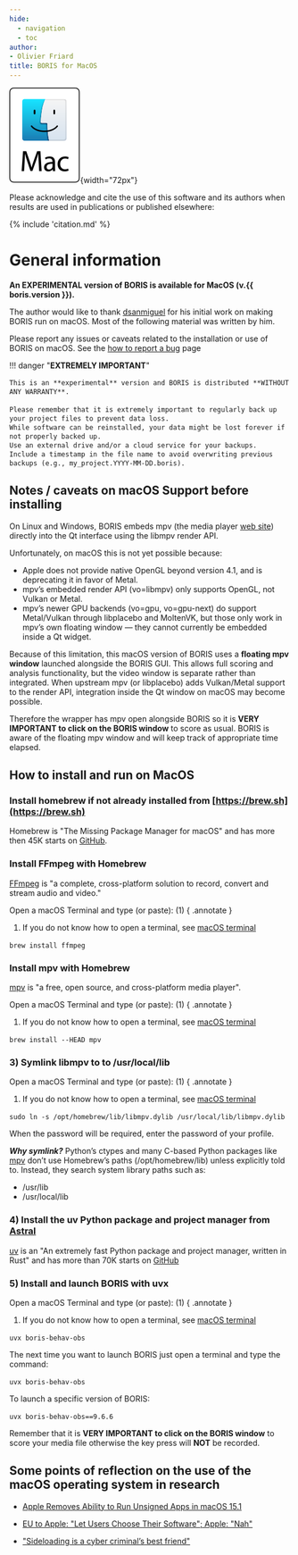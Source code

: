 ```yaml
---
hide:
  - navigation
  - toc
author:
- Olivier Friard
title: BORIS for MacOS
---
```


![macOS logo](images/mac-os.svg){width="72px"}


Please acknowledge and cite the use of this software and its authors when results are used in publications or published elsewhere:

{% include 'citation.md' %}




# General information


**An EXPERIMENTAL version of BORIS  is available for MacOS (v.{{ boris.version }}).**

The author would like to thank [dsanmiguel](https://github.com/dsanmiguel) for his initial work on making BORIS run on macOS.
Most of the following material was written by him.

Please report any issues or caveats related to the installation or use of BORIS on macOS.
See the [how to report a bug](report_a_bug.md) page


!!! danger "**EXTREMELY IMPORTANT**"

    This is an **experimental** version and BORIS is distributed **WITHOUT ANY WARRANTY**.

    Please remember that it is extremely important to regularly back up your project files to prevent data loss.
    While software can be reinstalled, your data might be lost forever if not properly backed up.
    Use an external drive and/or a cloud service for your backups.
    Include a timestamp in the file name to avoid overwriting previous backups (e.g., my_project.YYYY-MM-DD.boris).



## Notes / caveats on macOS Support before installing

On Linux and Windows, BORIS embeds mpv (the media player [web site](https://mpv.io/)) directly into the Qt interface using the libmpv render API.

Unfortunately, on macOS this is not yet possible because:
- Apple does not provide native OpenGL beyond version 4.1, and is deprecating it in favor of Metal.
- mpv’s embedded render API (vo=libmpv) only supports OpenGL, not Vulkan or Metal.
- mpv’s newer GPU backends (vo=gpu, vo=gpu-next) do support Metal/Vulkan through libplacebo and MoltenVK, but those only work in mpv’s own floating window — they cannot currently be embedded inside a Qt widget.

Because of this limitation, this macOS version of BORIS uses a **floating mpv window** launched alongside the BORIS GUI. This allows full scoring and analysis functionality, but the video window is separate rather than integrated.
When upstream mpv (or libplacebo) adds Vulkan/Metal support to the render API, integration inside the Qt window on macOS may become possible.

Therefore the wrapper has mpv open alongside BORIS so it is **VERY IMPORTANT to click on the BORIS window** to score as usual. BORIS is aware of the floating mpv window and will keep track of appropriate time elapsed.


## How to install and run on MacOS

### Install homebrew if not already installed from [https://brew.sh](https://brew.sh)

Homebrew is "The Missing Package Manager for macOS" and has more then 45K starts on [GitHub](https://github.com/Homebrew/brew).


### Install FFmpeg with Homebrew

[FFmpeg](https://ffmpeg.org/) is "a complete, cross-platform solution to record, convert and stream audio and video."

Open a macOS Terminal and type (or paste): (1)
{ .annotate }

1.  If you do not know how to open a terminal,
    see [macOS terminal](https://support.apple.com/guide/terminal/open-or-quit-terminal-apd5265185d-f365-44cb-8b09-71a064a42125/mac)


`brew install ffmpeg`


### Install mpv with Homebrew

[mpv](https://mpv.io/) is "a free, open source, and cross-platform media player".

Open a macOS Terminal and type (or paste): (1)
{ .annotate }

1.  If you do not know how to open a terminal,
    see [macOS terminal](https://support.apple.com/guide/terminal/open-or-quit-terminal-apd5265185d-f365-44cb-8b09-71a064a42125/mac)


`brew install --HEAD mpv`

### 3) Symlink libmpv to to /usr/local/lib

Open a macOS Terminal and type (or paste): (1)
{ .annotate }

1.  If you do not know how to open a terminal,
    see [macOS terminal](https://support.apple.com/guide/terminal/open-or-quit-terminal-apd5265185d-f365-44cb-8b09-71a064a42125/mac)

`sudo ln -s /opt/homebrew/lib/libmpv.dylib /usr/local/lib/libmpv.dylib`

When the password will be required, enter the password of your profile.


***Why symlink?***
Python’s ctypes and many C-based Python packages like [mpv](https://pypi.org/project/mpv/) don’t use Homebrew’s paths (/opt/homebrew/lib) unless explicitly told to. Instead, they search system library paths such as:

*	/usr/lib
*	/usr/local/lib


### 4) Install the uv Python package and project manager from [Astral](https://docs.astral.sh/uv/getting-started/installation/)

[uv](https://docs.astral.sh/uv/) is an "An extremely fast Python package and project manager, written in Rust" and has more than 70K starts on [GitHub](https://github.com/astral-sh/uv)

### 5) Install and launch BORIS with uvx

Open a macOS Terminal and type (or paste): (1)
{ .annotate }

1.  If you do not know how to open a terminal,
    see [macOS terminal](https://support.apple.com/guide/terminal/open-or-quit-terminal-apd5265185d-f365-44cb-8b09-71a064a42125/mac)

`uvx boris-behav-obs`


The next time you want to launch BORIS just open a terminal and type the command:


`uvx boris-behav-obs`


To launch a specific version of BORIS:

`uvx boris-behav-obs==9.6.6`





Remember that it is **VERY IMPORTANT to click on the BORIS window** to score your media file otherwise the key press will **NOT** be recorded.









<!--
This situation is not due to the very restrictive Apple's policy, but rather due to a technical issue.

After switching to mpv (previously, the VLC media player was used until version 8), I have been unable to obtain a functioning libmpv library in order to run BORIS on MacOS.
The fact of not having access to a physical computer with macOS, but only to virtual machines, makes solving the problem more difficult.
All contributions for compiling and using this library are welcome.


If you want to run v.{{ boris.version }} on your MacOS you have various possibilities.

For Mac computers with [Apple Silicon](https://support.apple.com/en-us/116943):

- Use [VMWARE Fusion](https://drive.google.com/file/d/19DJJRuRmeUv6vYz1GYUax8SVLeTXbZsh/view?usp=sharing) to run a virtual machine. A
    [Microsoft-Windows 11 virtual machine](https://drive.google.com/file/d/1A-jr8Up4x6p6pNk6B3ikVS2DflbStx-x/view?usp=drive_link) is available with BORIS already installed (password for encrypted volume: **h2MZZR+Ln7ZFVVh6** - Windows 11 credentials: **user/user**).


-   Use [Parallels® Desktop for Mac](https://www.parallels.com/products/desktop) (proprietary software).
     Take care to extract the BORIS archive in the Windows file system  _c:\Users\Bob_ for example)


For Mac computers with Intel:


- [Install a dual boot system](https://www.makeuseof.com/tag/install-linux-macbook-pro)
([Why use Linux](https://itsfoss.com/why-use-linux/))



- Use [UTM](https://mac.getutm.app) a virtual machine host based on
    QEMU to run Linux or Windows as guest OS on your Mac.


-   Use [Virtualbox](https://www.virtualbox.org) to run Linux or Windows
    as guest OS on your Mac (free and open-source software). A Linux
    virtual machine with BORIS installed is available. See [Linux virtual machine](virtual_machine.md)

-   Use [Parallels® Desktop for Mac](https://www.parallels.com/products/desktop) (proprietary software).
     Take care to extract the BORIS archive in the Windows file system  _c:\Users\Bob_ for example)


-   [Boot Camp Assistant](https://support.apple.com/guide/bootcamp-assistant/welcome/mac)


-   [Running GUI Linux in a virtual machine on a
    Mac](https://developer.apple.com/documentation/virtualization/running_gui_linux_in_a_virtual_machine_on_a_mac)



-   A docker image is available at <https://hub.docker.com/r/olivierfriard/boris> (see the
    [start_macOS.command](https://github.com/olivierfriard/BORIS/blob/master/scripts/start_macOS.command) script)


{% include 'revision_history.md' %}


The last version of BORIS that is running natively on MacOS is [7.13.9](https://github.com/olivierfriard/BORIS/releases/tag/v7.13.9).
This version is 2 years old and is no longer maintained. [Many bugs were fixed](https://github.com/olivierfriard/BORIS/wiki/BORIS-change-log-v.8) and [features were added](version8.md) in the current version.
Please note that issues will only be accepted if you are using the latest version.
-->

## Some points of reflection on the use of the macOS operating system in research

* [Apple Removes Ability to Run Unsigned Apps in macOS 15.1](https://lunduke.locals.com/post/6304352/apple-removes-ability-to-run-unsigned-apps-in-macos-15-1)

* [EU to Apple: "Let Users Choose Their Software"; Apple: "Nah"](https://www.eff.org/deeplinks/2024/10/eu-apple-let-users-choose-their-software-apple-nah)

* ["Sideloading is a cyber criminal’s best friend"](https://www.theverge.com/2021/11/3/22761724/apple-craig-federighi-ios-sideloading-web-summit-2021-european-commission-digital-markets-act)
